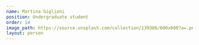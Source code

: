 ```yaml
---
name: Martina Giglioni
position: Undergraduate student
order: 14
image_path: https://source.unsplash.com/collection/139386/600x600?a=.png
layout: person
---
```

